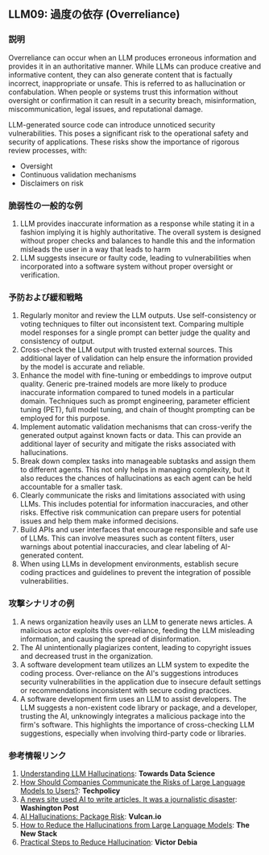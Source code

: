 ## LLM09: 過度の依存 (Overreliance)

### 説明

Overreliance can occur when an LLM produces erroneous information and provides it in an authoritative manner. While LLMs can produce creative and informative content, they can also generate content that is factually incorrect, inappropriate or unsafe. This is referred to as hallucination or confabulation.  When people or systems trust this information without oversight or confirmation it can result in a security breach, misinformation, miscommunication, legal issues, and reputational damage.

LLM-generated source code can introduce unnoticed security vulnerabilities. This poses a significant risk to the operational safety and security of applications. These risks show the importance of rigorous review processes, with:

* Oversight
* Continuous validation mechanisms
* Disclaimers on risk

### 脆弱性の一般的な例

1. LLM provides inaccurate information as a response while stating it in a fashion implying it is highly authoritative.  The overall system is designed without proper checks and balances to handle this and the information misleads the user in a way that leads to harm
2. LLM suggests insecure or faulty code, leading to vulnerabilities when incorporated into a software system without proper oversight or verification.

### 予防および緩和戦略

1. Regularly monitor and review the LLM outputs. Use self-consistency or voting techniques to filter out inconsistent text. Comparing multiple model responses for a single prompt can better judge the quality and consistency of output.
2. Cross-check the LLM output with trusted external sources. This additional layer of validation can help ensure the information provided by the model is accurate and reliable.
3. Enhance the model with fine-tuning or embeddings to improve output quality. Generic pre-trained models are more likely to produce inaccurate information compared to tuned models in a particular domain.  Techniques such as prompt engineering, parameter efficient tuning (PET), full model tuning, and chain of thought prompting can be employed for this purpose.
4. Implement automatic validation mechanisms that can cross-verify the generated output against known facts or data. This can provide an additional layer of security and mitigate the risks associated with hallucinations.
5. Break down complex tasks into manageable subtasks and assign them to different agents. This not only helps in managing complexity, but it also reduces the chances of hallucinations as each agent can be held accountable for a smaller task.
6. Clearly communicate the risks and limitations associated with using LLMs. This includes potential for information inaccuracies, and other risks. Effective risk communication can prepare users for potential issues and help them make informed decisions.
7. Build APIs and user interfaces that encourage responsible and safe use of LLMs. This can involve measures such as content filters, user warnings about potential inaccuracies, and clear labeling of AI-generated content.
8. When using LLMs in development environments, establish secure coding practices and guidelines to prevent the integration of possible vulnerabilities.

### 攻撃シナリオの例

1. A news organization heavily uses an LLM to generate news articles. A malicious actor exploits this over-reliance, feeding the LLM misleading information, and causing the spread of disinformation.
2. The AI unintentionally plagiarizes content, leading to copyright issues and decreased trust in the organization.
3. A software development team utilizes an LLM system to expedite the coding process. Over-reliance on the AI's suggestions introduces security vulnerabilities in the application due to insecure default settings or recommendations inconsistent with secure coding practices.
4. A software development firm uses an LLM to assist developers. The LLM suggests a non-existent code library or package, and a developer, trusting the AI, unknowingly integrates a malicious package into the firm's software. This highlights the importance of cross-checking LLM suggestions, especially when involving third-party code or libraries.

### 参考情報リンク

1. [Understanding LLM Hallucinations](https://towardsdatascience.com/llm-hallucinations-ec831dcd7786): **Towards Data Science**
2. [How Should Companies Communicate the Risks of Large Language Models to Users?](https://techpolicy.press/how-should-companies-communicate-the-risks-of-large-language-models-to-users/): **Techpolicy**
3. [A news site used AI to write articles. It was a journalistic disaster](https://www.washingtonpost.com/media/2023/01/17/cnet-ai-articles-journalism-corrections/): **Washington Post**
4. [AI Hallucinations: Package Risk](https://vulcan.io/blog/ai-hallucinations-package-risk): **Vulcan.io**
5. [How to Reduce the Hallucinations from Large Language Models](https://thenewstack.io/how-to-reduce-the-hallucinations-from-large-language-models/): **The New Stack**
6. [Practical Steps to Reduce Hallucination](https://newsletter.victordibia.com/p/practical-steps-to-reduce-hallucination): **Victor Debia**
